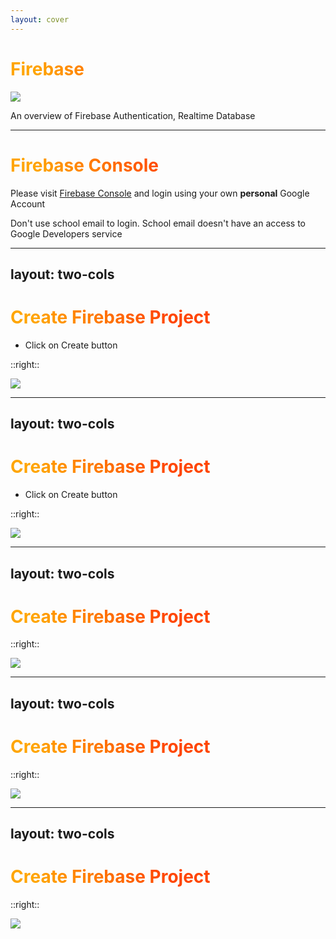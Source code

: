 ```yaml
---
layout: cover
---
```


<div class="flex gap-10 items-center">

<h1 class="m-0">
  Firebase
</h1>

<img class="w-14" src="https://api.iconify.design/logos:firebase.svg"/>

</div>

<style>
h1 {
  background-color: orange;
  background-image: linear-gradient(45deg, orange 10%, orangered 50%);
  background-size: 100%;
  background-clip: text;
  -webkit-background-clip: text;
  -moz-background-clip: text;
  -webkit-text-fill-color: transparent;
  -moz-text-fill-color: transparent;
}
</style>

An overview of Firebase Authentication, Realtime Database

---

# Firebase Console

Please visit [Firebase Console](https://console.firebase.google.com) and login using your own **personal** Google Account

Don't use school email to login. School email <span class="text-red-700">doesn't have an access</span> to Google Developers service

---
layout: two-cols
---

# Create Firebase Project

* Click on Create button

::right::

<img class="h-full object-contain w-full" src="/images/Firebase-Console-001.png" />

---
layout: two-cols
---

# Create Firebase Project

* Click on Create button

::right::

<img class="h-full object-contain w-full" src="/images/Firebase-Console-002.png" />

---
layout: two-cols
---

# Create Firebase Project

::right::

<img class="h-full object-contain w-full" src="/images/Firebase-Console-003.png" />


---
layout: two-cols
---

# Create Firebase Project

::right::

<img class="h-full object-contain w-full" src="/images/Firebase-Console-004.png" />

---
layout: two-cols
---

# Create Firebase Project

::right::

<img class="h-full object-contain w-full" src="/images/Firebase-Console-005.png" />
